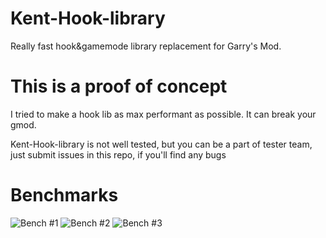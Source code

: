 # Kent-Hook-library
Really fast hook&gamemode library replacement for Garry's Mod.

# This is a proof of concept

I tried to make a hook lib as max performant as possible.
It can break your gmod.

Kent-Hook-library is not well tested, but you can be a part of tester team, just submit issues in this repo, if you'll find any bugs

# Benchmarks
![Bench #1](https://media.discordapp.net/attachments/682720535234609160/1136369845345202206/image.png?width=254&height=342)
![Bench #2](https://media.discordapp.net/attachments/682720535234609160/1136369924122611762/image.png?width=288&height=351)
![Bench #3](https://media.discordapp.net/attachments/682720535234609160/1136370085389402152/image.png?width=217&height=482)
